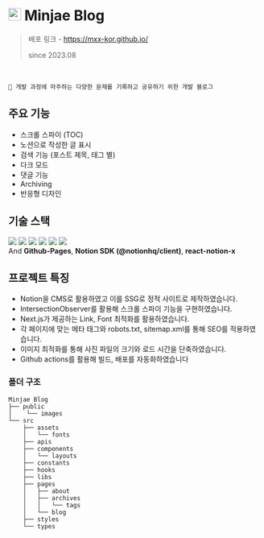 # <img width="25px" height="25px" src="https://github.com/mxx-kor/mxx-kor.github.io/assets/82329983/dc78ac28-9a42-4fea-b1f1-4975f16fc451" alt="minjae blog logo"/> Minjae Blog

> 배포 링크 - https://mxx-kor.github.io/
>
> since 2023.08

<br />

```
🧐 개발 과정에 마주하는 다양한 문제를 기록하고 공유하기 위한 개발 블로그
```

## 주요 기능

- 스크롤 스파이 (TOC)
- 노션으로 작성한 글 표시
- 검색 기능 (포스트 제목, 태그 별)
- 다크 모드
- 댓글 기능
- Archiving
- 반응형 디자인

## 기술 스택

<p>
    <img src="https://img.shields.io/badge/TypeScript-3178C6?style=for-the-badge&logo=TypeScript&logoColor=ffffff"/>
    <img src="https://img.shields.io/badge/Next.js-000000?style=for-the-badge&logo=Next.js&logoColor=white"/>
    <img src="https://img.shields.io/badge/Framer Motion-0055FF?style=for-the-badge&logo=Framer&logoColor=ffffff"/>
    <img src="https://img.shields.io/badge/Tailwind%20CSS-06B6D4?style=for-the-badge&logo=Tailwind%20CSS&logoColor=white"/>
    <img src="https://img.shields.io/badge/Prettier-373338?style=for-the-badge&logo=Prettier&logoColor=ffffff"/>
    <img src="https://img.shields.io/badge/ESLint-4B32C3?style=for-the-badge&logo=ESLint&logoColor=ffffff"/>
    <br/>
    And <strong>Github-Pages</strong>, <strong>Notion SDK (@notionhq/client)</strong>, <strong>react-notion-x</strong>
</p>

## 프로젝트 특징

- Notion을 CMS로 활용하였고 이를 SSG로 정적 사이트로 제작하였습니다.
- IntersectionObserver를 활용해 스크롤 스파이 기능을 구현하였습니다.
- Next.js가 제공하는 Link, Font 최적화를 활용하였습니다.
- 각 페이지에 맞는 메타 태그와 robots.txt, sitemap.xml를 통해 SEO를 적용하였습니다.
- 이미지 최적화를 통해 사진 파일의 크기와 로드 시간을 단축하였습니다.
- Github actions를 활용해 빌드, 배포를 자동화하였습니다

### 폴더 구조

```
Minjae Blog
├── public
│    └── images
└── src
    ├── assets
    │   └── fonts
    ├── apis
    ├── components
    │   └── layouts
    ├── constants
    ├── hooks
    ├── libs
    ├── pages
    │   ├── about
    │   ├── archives
    │   │   └── tags
    │   └── blog
    ├── styles
    └── types
```
